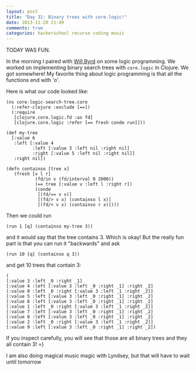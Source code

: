 ```yaml
---
layout: post
title: "Day 31: Binary trees with core.logic!"
date: 2013-11-20 21:49
comments: true
categories: hackerschool recurse coding music
---
```


TODAY WAS FUN.

In the morning I paired with [Will Byrd](http://webyrd.net/) on some
logic programming. We worked on implementing binary search trees with
`core.logic` in Clojure. We got somewhere! My favorite thing about
logic programming is that all the functions end with 'o'.

Here is what our code looked like:

~~~
(ns core-logic-search-tree.core
  (:refer-clojure :exclude [==])
  (:require
   [clojure.core.logic.fd :as fd]
   [clojure.core.logic :refer [== fresh conde run]]))

(def my-tree
  [:value 6
   :left [:value 4
          :left [:value 3 :left nil :right nil]
          :right [:value 5 :left nil :right nil]]
   :right nil])

(defn containso [tree x]
   (fresh [v l r]
           (fd/in v (fd/interval 0 2000))
           (== tree [:value v :left l :right r])
           (conde
            [(fd/== v x)]
            [(fd/> v x) (containso l x)]
            [(fd/< v x) (containso r x)])))
~~~

Then we could run

~~~
(run 1 [q] (containso my-tree 3))
~~~

and it would say that the tree contains 3. Which is okay! But the
really fun part is that you can run it "backwards" and ask

~~~
(run 10 [q] (containso q 3))
~~~

and get 10 trees that contain 3:

~~~
(
[:value 3 :left _0 :right _1]
[:value 4 :left [:value 3 :left _0 :right _1] :right _2]
[:value 0 :left _0 :right [:value 3 :left _1 :right _2]]
[:value 5 :left [:value 3 :left _0 :right _1] :right _2]
[:value 6 :left [:value 3 :left _0 :right _1] :right _2]
[:value 1 :left _0 :right [:value 3 :left _1 :right _2]]
[:value 7 :left [:value 3 :left _0 :right _1] :right _2]
[:value 8 :left [:value 3 :left _0 :right _1] :right _2]
[:value 2 :left _0 :right [:value 3 :left _1 :right _2]]
[:value 9 :left [:value 3 :left _0 :right _1] :right _2])
~~~

If you inspect carefully, you will see that those are all binary trees
and they all contain 3! =) 

I am also doing magical music magic with Lyndsey, but that will have
to wait until tomorrow
